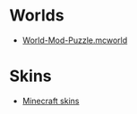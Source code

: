 # Worlds
* [World-Mod-Puzzle.mcworld](https://www.mediafire.com/file/6ksibiyffz005g5/World-Mod-Puzzle.mcworld/file)

# Skins
* [Minecraft skins](https://www.minecraftskins.com/profile/4725772/willeyeamm)
